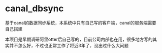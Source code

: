 # canal_dbsync
基于canal的数据同步系统，本系统中只有自己写的客户端，canal的服务端需要自己搭建    

本项目是早期调研阿里otter后自己写的，目前公司内部也在用，很多地方写的其实并不怎么好，不过也正常工作了将近3年了，没出过什么大问题    


